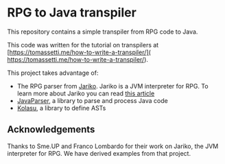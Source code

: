 # RPG to Java transpiler

This repository contains a simple transpiler from RPG code to Java.

This code was written for the tutorial on transpilers at  [https://tomassetti.me/how-to-write-a-transpiler/]( https://tomassetti.me/how-to-write-a-transpiler/).

This project takes advantage of:

* The RPG parser from [Jariko](https://github.com/smeup/jariko). Jariko is a JVM interpreter for RPG. To learn more about Jariko you can read [this article](https://tomassetti.me/jariko-an-rpg-interpreter-in-kotlin/)
* [JavaParser](https://javaparser.org), a library to parse and process Java code
* [Kolasu](https://github.com/Strumenta/kolasu), a library to define ASTs

## Acknowledgements

Thanks to Sme.UP and Franco Lombardo for their work on Jariko, the JVM interpreter for RPG.
We have derived examples from that project.